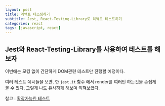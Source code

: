 ```yaml
---
layout: post
title: 리액트 테스팅하기
subtitle: Jest, React-Testing-Library로 리액트 테스트하기
categories: react
tags: [javascript, react]
---
```


## Jest와 React-Testing-Library를 사용하여 테스트를 해보자

이번에는 모킹 없이 간단하게 DOM관련 테스트만 진행할 예정이다.

여러 테스트 예시들을 보면, 한 `jest.it` 함수 에서 render를 여러번 하는것을 손쉽게 볼 수 있다. 그렇게 나도 유사하게 해보며 익혀보았다.

참고 : [확장가능한 테스트](https://javascript.plainenglish.io/declarative-and-scalable-testing-with-react-testing-library-177f35f41396)
